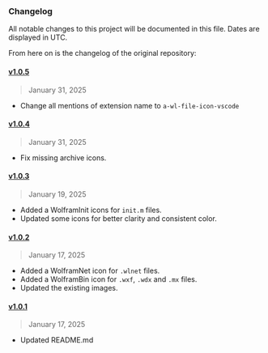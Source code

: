 ### Changelog

All notable changes to this project will be documented in this file. Dates are displayed in UTC.

From here on is the changelog of the original repository:

#### [v1.0.5]()

> January 31, 2025

- Change all mentions of extension name to `a-wl-file-icon-vscode`

#### [v1.0.4]()

> January 31, 2025

- Fix missing archive icons.

#### [v1.0.3]()

> January 19, 2025

- Added a WolframInit icons for `init.m` files.
- Updated some icons for better clarity and consistent color.

#### [v1.0.2]()

> January 17, 2025

- Added a WolframNet icon for `.wlnet` files.
- Added a WolframBin icon for `.wxf`, `.wdx` and `.mx` files.
- Updated the existing images.

#### [v1.0.1]()

> January 17, 2025

- Updated README.md
